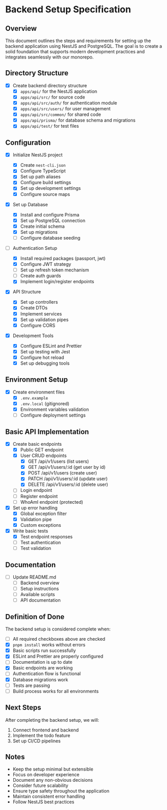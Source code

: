 # Backend Setup Specification

## Overview

This document outlines the steps and requirements for setting up the backend application using NestJS and PostgreSQL. The goal is to create a solid foundation that supports modern development practices and integrates seamlessly with our monorepo.

## Directory Structure

- [x] Create backend directory structure
  - [x] `apps/api/` for the NestJS application
  - [x] `apps/api/src/` for source code
  - [x] `apps/api/src/auth/` for authentication module
  - [x] `apps/api/src/users/` for user management
  - [x] `apps/api/src/common/` for shared code
  - [x] `apps/api/prisma/` for database schema and migrations
  - [x] `apps/api/test/` for test files

## Configuration

- [x] Initialize NestJS project

  - [x] Create `nest-cli.json`
  - [x] Configure TypeScript
  - [x] Set up path aliases
  - [x] Configure build settings
  - [x] Set up development settings
  - [x] Configure source maps

- [x] Set up Database

  - [x] Install and configure Prisma
  - [x] Set up PostgreSQL connection
  - [x] Create initial schema
  - [x] Set up migrations
  - [ ] Configure database seeding

- [ ] Authentication Setup

  - [x] Install required packages (passport, jwt)
  - [x] Configure JWT strategy
  - [ ] Set up refresh token mechanism
  - [ ] Create auth guards
  - [x] Implement login/register endpoints

- [x] API Structure

  - [x] Set up controllers
  - [x] Create DTOs
  - [x] Implement services
  - [x] Set up validation pipes
  - [x] Configure CORS

- [x] Development Tools
  - [x] Configure ESLint and Prettier
  - [x] Set up testing with Jest
  - [x] Configure hot reload
  - [x] Set up debugging tools

## Environment Setup

- [x] Create environment files
  - [x] `.env.example`
  - [x] `.env.local` (gitignored)
  - [x] Environment variables validation
  - [ ] Configure deployment settings

## Basic API Implementation

- [x] Create basic endpoints
  - [x] Public GET endpoint
  - [x] User CRUD endpoints
    - [x] GET /api/v1/users (list users)
    - [x] GET /api/v1/users/:id (get user by id)
    - [x] POST /api/v1/users (create user)
    - [x] PATCH /api/v1/users/:id (update user)
    - [x] DELETE /api/v1/users/:id (delete user)
  - [ ] Login endpoint
  - [ ] Register endpoint
  - [ ] WhoAmI endpoint (protected)
- [x] Set up error handling
  - [x] Global exception filter
  - [x] Validation pipe
  - [x] Custom exceptions
- [x] Write basic tests
  - [x] Test endpoint responses
  - [ ] Test authentication
  - [ ] Test validation

## Documentation

- [ ] Update README.md
  - [ ] Backend overview
  - [ ] Setup instructions
  - [ ] Available scripts
  - [ ] API documentation

## Definition of Done

The backend setup is considered complete when:

- [ ] All required checkboxes above are checked
- [x] `pnpm install` works without errors
- [x] Basic scripts run successfully
- [x] ESLint and Prettier are properly configured
- [ ] Documentation is up to date
- [x] Basic endpoints are working
- [ ] Authentication flow is functional
- [x] Database migrations work
- [ ] Tests are passing
- [ ] Build process works for all environments

## Next Steps

After completing the backend setup, we will:

1. Connect frontend and backend
2. Implement the todo feature
3. Set up CI/CD pipelines

## Notes

- Keep the setup minimal but extensible
- Focus on developer experience
- Document any non-obvious decisions
- Consider future scalability
- Ensure type safety throughout the application
- Maintain consistent error handling
- Follow NestJS best practices
